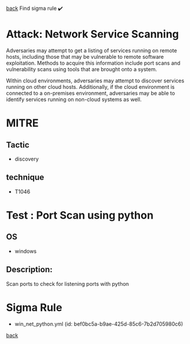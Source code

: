 
[back](../index.md)
Find sigma rule :heavy_check_mark: 

# Attack: Network Service Scanning 

Adversaries may attempt to get a listing of services running on remote hosts, including those that may be vulnerable to remote software exploitation. Methods to acquire this information include port scans and vulnerability scans using tools that are brought onto a system. 

Within cloud environments, adversaries may attempt to discover services running on other cloud hosts. Additionally, if the cloud environment is connected to a on-premises environment, adversaries may be able to identify services running on non-cloud systems as well.

# MITRE
## Tactic
  - discovery


## technique
  - T1046


# Test : Port Scan using python
## OS
  - windows


## Description:
Scan ports to check for listening ports with python


# Sigma Rule
 - win_net_python.yml (id: bef0bc5a-b9ae-425d-85c6-7b2d705980c6)



[back](../index.md)
